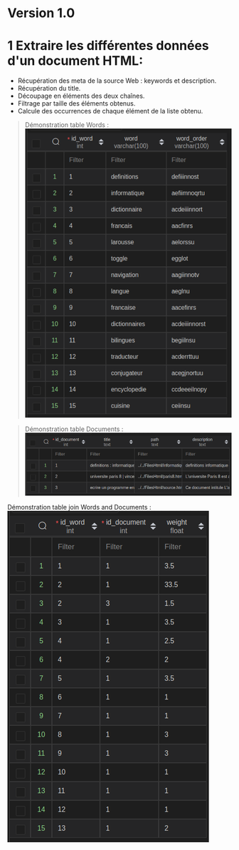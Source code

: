 # Version 1.0

# 1 Extraire les différentes données d'un document HTML:

- Récupération des meta de la source Web : keywords et description.
- Récupération du title.
- Découpage en éléments des deux chaînes.
- Filtrage par taille des éléments obtenus.
- Calcule des occurrences de chaque élément de la liste obtenu.

> Démonstration table Words :
> ![Alt Text](https://github.com/mir-ak/MySearch_PHP/blob/master/demo/Demo_v2_words.png)

> Démonstration table Documents :
> ![Alt Text](https://github.com/mir-ak/MySearch_PHP/blob/master/demo/Demo_v2_documents.png)

Démonstration table join Words and Documents :
![Alt Text](https://github.com/mir-ak/MySearch_PHP/blob/master/demo/Demo_v2_join_words_document.png)
